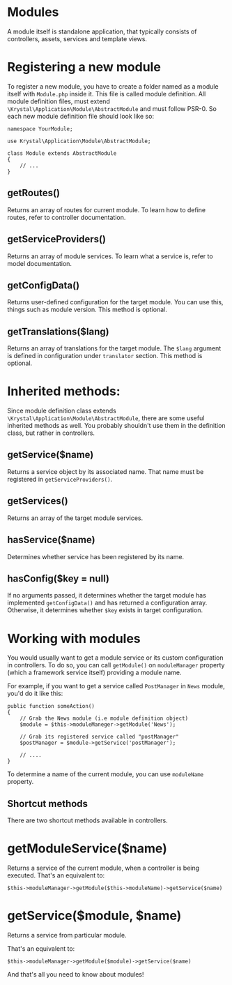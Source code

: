 Modules
=======

A module itself is standalone application, that typically consists of controllers, assets, services and template views.

# Registering a new module

To register a new module, you have to create a folder named as a module itself with `Module.php` inside it. This file is called module definition. All module definition files, must extend  `\Krystal\Application\Module\AbstractModule` and must follow PSR-0. So each new module definition file should look like so:

    namespace YourModule;
    
    use Krystal\Application\Module\AbstractModule;
    
    class Module extends AbstractModule
    {
    	// ...
    }

## getRoutes()

Returns an array of routes for current module. To learn how to define routes, refer to controller documentation.

## getServiceProviders()

Returns an array of module services. To learn what a service is, refer to model documentation.

## getConfigData()

Returns user-defined configuration for the target module. You can use this, things such as module version. This method is optional.

## getTranslations($lang)

Returns an array of translations for the target module. The `$lang` argument is defined in configuration under `translator` section. This method is optional.

# Inherited methods:

Since module definition class extends `\Krystal\Application\Module\AbstractModule`, there are some useful inherited methods as well. You probably shouldn't use them in the definition class, but rather in controllers.

## getService($name)

Returns a service object by its associated name. That name must be registered in `getServiceProviders()`.

## getServices()

Returns an array of the target module services.

## hasService($name)

Determines whether service has been registered by its name.

## hasConfig($key = null)

If no arguments passed, it determines whether the target module has implemented `getConfigData()` and has returned a configuration array. Otherwise, it determines whether `$key` exists in target configuration.


# Working with modules

You would usually want to get a module service or its custom configuration in controllers. To do so, you can call `getModule()` on `moduleManager` property (which a framework service itself) providing a module name.

For example, if you want to get a service called `PostManager` in `News` module, you'd do it like this:

    public function someAction()
    {
    	// Grab the News module (i.e module definition object)
    	$module = $this->moduleManeger->getModule('News');
    
    	// Grab its registered service called "postManager"
    	$postManager = $module->getService('postManager');
    
    	// ....
    }

To determine a name of the current module, you can use `moduleName` property.

## Shortcut methods

There are two shortcut methods available in controllers.

# getModuleService($name)

Returns a service of the current module, when a controller is being executed. That's an equivalent to:

    $this->moduleManager->getModule($this->moduleName)->getService($name)

# getService($module, $name)

Returns a service from particular module.

That's an equivalent to:

    $this->moduleManager->getModule($module)->getService($name)


And that's all you need to know about modules!

